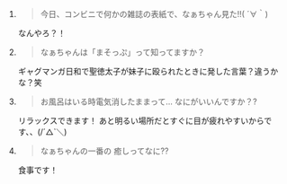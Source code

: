 1. > 今日、コンビニで何かの雑誌の表紙で、なぁちゃん見た!!( ´∀｀)

   なんやろ？！

2. > なぁちゃんは「まそっぷ」って知ってますか？

   ギャグマンガ日和で聖徳太子が妹子に殴られたときに発した言葉？違うかな？笑

3. > お風呂はいる時電気消したままって… なにがいいんですか？?

   リラックスできます！ あと明るい場所だとすぐに目が疲れやすいからです、、(/´△`＼)

4. > なぁちゃんの一番の 癒しってなに⁇

   食事です！
